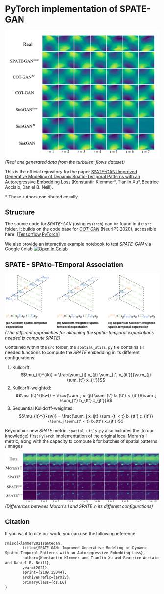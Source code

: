 # PyTorch implementation of SPATE-GAN

![Real and generated data from the turbulent flows dataset](https://raw.githubusercontent.com/konstantinklemmer/spate-gan/main/images/tf.png)
*(Real and generated data from the turbulent flows dataset)*

This is the official repository for the paper [SPATE-GAN: Improved Generative Modeling of Dynamic Spatio-Temporal Patterns with an Autoregressive Embedding Loss](https://arxiv.org/abs/2109.15044/) (Konstantin Klemmer\*, Tianlin Xu\*, Beatrice Acciaio, Daniel B. Neill).

\* These authors contributed equally.

## Structure

The source code for *SPATE-GAN* (using `PyTorch`) can be found in the `src` folder. It builds on the code base for *[COT-GAN](https://papers.nips.cc/paper/2020/file/641d77dd5271fca28764612a028d9c8e-Paper.pdf)* (NeurIPS 2020), accessible here: \[[Tensorflow](https://github.com/tianlinxu312/cot-gan),[PyTorch](https://github.com/tianlinxu312/cot-gan-pytorch)\]

We also provide an interactive example notebook to test *SPATE-GAN* via Google Colab [![Open In Colab](https://colab.research.google.com/assets/colab-badge.svg)](https://colab.research.google.com/github/konstantinklemmer/spate-gan/blob/master/spate_gan_example.ipynb)

## SPATE - SPAtio-TEmporal Association

![The different approaches for obtaining the spatio-temporal expectations needed to compute SPATE](https://raw.githubusercontent.com/konstantinklemmer/spate-gan/main/images/stx.png)
*(The different approaches for obtaining the spatio-temporal expectations needed to compute SPATE)*

Contained within the `src` folder, the `spatial_utils.py` file contains all needed functions to compute the *SPATE* embedding in its different configurations: 

1. Kulldorff: $$\mu_{it}^{(k)} = \frac{\sum_{j} x_{jt} \sum_{t'} x_{it'}}{\sum_{j} \sum_{t'} x_{jt'}}$$
2. Kulldorff-weighted: $$\mu_{it}^{(kw)} = \frac{\sum_j x_{jt} \sum_{t'} b_{tt'} x_{it'}}{\sum_j \sum_{t'} b_{tt'} x_{jt'}}$$
3. Sequential Kulldorff-weighted: $$\mu_{it}^{(ksw)} = \frac{\sum_j x_{jt} \sum_{t' < t} b_{tt'} x_{it'}}{\sum_j \sum_{t' < t} b_{tt'} x_{jt'}}$$

Beyond our new *SPATE* metric, `spatial_utils.py` also includes the (to our knowledge) first `PyTorch` implementation of the original local Moran's I metric, along with the capacity to compute it for batches of spatial patterns / images.  

![Differences between Moran's I and SPATE in its different configurations](https://raw.githubusercontent.com/konstantinklemmer/spate-gan/main/images/emb.png)
*(Differences between Moran's I and SPATE in its different configurations)*

## Citation 

If you want to cite our work, you can use the following reference:

```
@misc{klemmer2021spategan,
	    title={SPATE-GAN: Improved Generative Modeling of Dynamic Spatio-Temporal Patterns with an Autoregressive Embedding Loss},
	    author={Konstantin Klemmer and Tianlin Xu and Beatrice Acciaio and Daniel B. Neill},
	    year={2021},
	    eprint={2109.15044},
	    archivePrefix={arXiv},
	    primaryClass={cs.LG}
}
```

